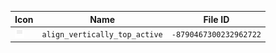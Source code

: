 | Icon | Name | File ID |
| ---  | ---  | ---     |
| ![](align_vertically_top_active.png) | `align_vertically_top_active` | `-8790467300232962722` |
